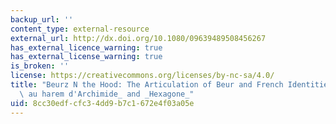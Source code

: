 ```yaml
---
backup_url: ''
content_type: external-resource
external_url: http://dx.doi.org/10.1080/09639489508456267
has_external_licence_warning: true
has_external_license_warning: true
is_broken: ''
license: https://creativecommons.org/licenses/by-nc-sa/4.0/
title: "Beurz N the Hood: The Articulation of Beur and French Identities in _Le Th\xE9\
  \ au harem d'Archimide_ and _Hexagone_"
uid: 8cc30edf-cfc3-4dd9-b7c1-672e4f03a05e
---
```

